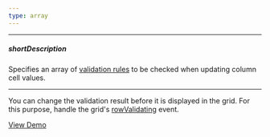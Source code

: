 ```yaml
---
type: array
---
```

---
##### shortDescription
Specifies an array of [validation rules](/api-reference/10%20UI%20Widgets/dxValidator/8%20Validation%20Rules '/Documentation/ApiReference/UI_Widgets/dxValidator/Validation_Rules/') to be checked when updating column cell values.

---
You can change the validation result before it is displayed in the grid. For this purpose, handle the grid's [rowValidating](/api-reference/10%20UI%20Widgets/dxDataGrid/4%20Events/rowValidating.md '/Documentation/ApiReference/UI_Widgets/dxDataGrid/Events/#rowValidating') event.

<a href="http://js.devexpress.com/Demos/WidgetsGallery/#demo/datagridgrideditingdatavalidation/" class="button orange small fix-width-155" style="margin-right: 20px;" target="_blank">View Demo</a>